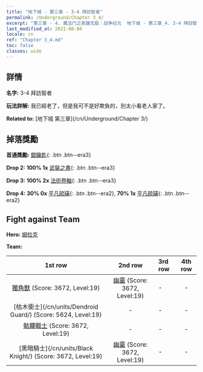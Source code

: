 ```yaml
---
title: "地下城 - 第三章 - 3-4 拜訪智者"
permalink: /Underground/Chapter 3_4/
excerpt: "第三章 - 4. 魔法门之英雄无敌：战争纪元  地下城 - 第三章_4. 3-4 拜訪智者"
last_modified_at: 2021-08-04
locale: cn
ref: "Chapter 3_4.md"
toc: false
classes: wide
---
```


## 詳情

 **名字:** 3-4 拜訪智者

 **玩法詳解:**       我已經老了，但是我可不是好欺負的，別太小看老人家了。

 **Related to:** [地下城 第三章](/cn/Underground/Chapter 3/)

## 掉落獎勵

 **首通獎勵:** [銀鑰匙](/cn/Items/con_693/){: .btn .btn--era3}

 **Drop 2:** **100% 1x** [武裝之書](/cn/Items/mat_18/){: .btn .btn--era3}

 **Drop 3:** **100% 2x** [法術卷軸](/cn/Items/con_694/){: .btn .btn--era3}

 **Drop 4:** **30% 0x** [平凡硫磺](/cn/Items/mat_9/){: .btn .btn--era2}, **70% 1x** [平凡硫磺](/cn/Items/mat_9/){: .btn .btn--era2}


## Fight against Team
 **Hero:** [姆拉克](/cn/heroes/Mullich/)

 **Team:**


  | 1st row | 2nd row | 3rd row | 4th row |
  |:----:|:----:|:----|:----:|
  | [獨角獸](/cn/units/Unicorn/) (Score: 3672, Level:19)  | [幽靈](/cn/units/Wight/) (Score: 3672, Level:19)  | - | - |
  | [枯木衛士](/cn/units/Dendroid Guard/) (Score: 5624, Level:19)  | - | - | - |
  | [骷髏戰士](/cn/units/Skeleton/) (Score: 3672, Level:19)  | - | - | - |
  | [黑暗騎士](/cn/units/Black Knight/) (Score: 3672, Level:19)  | [幽靈](/cn/units/Wight/) (Score: 3672, Level:19)  | - | - |


